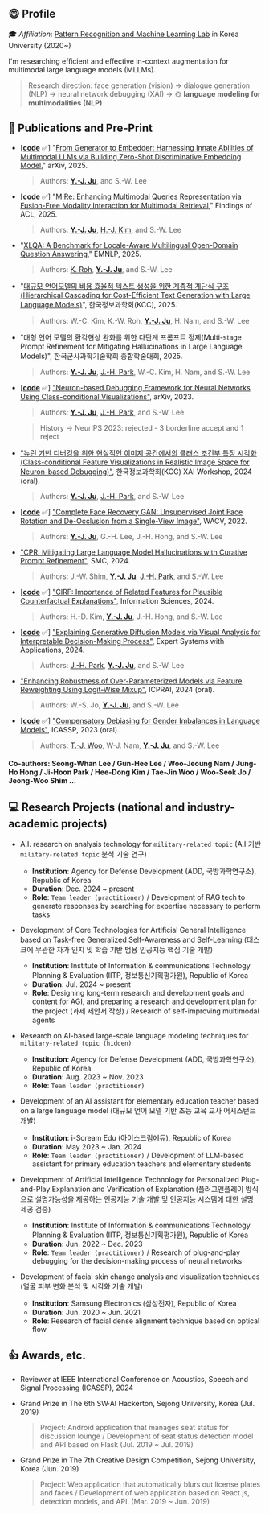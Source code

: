## :smile: Profile

:mortar_board: *Affiliation*: [Pattern Recognition and Machine Learning Lab](http://pr.korea.ac.kr) in Korea University (2020~)

I'm researching efficient and effective in-context augmentation for multimodal large language models (MLLMs).
> Research direction: face generation (vision) $\rightarrow$ dialogue generation (NLP) $\rightarrow$ neural network debugging (XAI) $\rightarrow$ :sun_with_face: **language modeling for multimodalities (NLP)**

## :page_with_curl: Publications and Pre-Print

+ [**[code](https://github.com/yeongjoonJu/Gen2Embed)** :white_check_mark:] "[From Generator to Embedder: Harnessing Innate Abilities of Multimodal LLMs via Building Zero-Shot Discriminative Embedding Model](https://arxiv.org/abs/2508.00955)," arXiv, 2025.
    > Authors: **[Y.-J. Ju](https://github.com/yeongjoonJu)**, and S.-W. Lee

+ [**[code](https://github.com/yeongjoonJu/MIRe)** :white_check_mark:] "[MIRe: Enhancing Multimodal Queries Representation via Fusion-Free Modality Interaction for Multimodal Retrieval](https://aclanthology.org/2025.findings-acl.279/)," Findings of ACL, 2025.
    > Authors: **[Y.-J. Ju](https://github.com/yeongjoonJu)**, [H.-J. Kim](https://github.com/Dotori-HJ), and S.-W. Lee

+ "[XLQA: A Benchmark for Locale-Aware Multilingual Open-Domain Question Answering](https://arxiv.org/abs/2508.16139)," EMNLP, 2025.
    > Authors: [K. Roh](https://github.com/ro-ko), **[Y.-J. Ju](https://github.com/yeongjoonJu)**, and S.-W. Lee

+ "[대규모 언어모델의 비용 효율적 텍스트 생성을 위한 계층적 계단식 구조(Hierarchical Cascading for Cost-Efficient Text Generation with Large Language Models)](https://www.dbpia.co.kr/journal/articleDetail?nodeId=NODE12318396)", 한국정보과학회(KCC), 2025.
    > Authors: W.-C. Kim, K.-W. Roh, **[Y.-J. Ju](https://github.com/yeongjoonJu)**, H. Nam, and S.-W. Lee

+ "대형 언어 모델의 환각현상 완화를 위한 다단계 프롬프트 정제(Multi-stage Prompt Refinement for Mitigating Hallucinations in Large Language Models)", 한국군사과학기술학회 종합학술대회, 2025.
    > Authors: **[Y.-J. Ju](https://github.com/yeongjoonJu)**, [J.-H. Park](https://github.com/ian-jihoonpark), W.-C. Kim, H. Nam, and S.-W. Lee  

+ [**[code](https://github.com/yeongjoonJu/NeuroInspect)** :white_check_mark:] ["Neuron-based Debugging Framework for Neural Networks Using Class-conditional Visualizations"](https://arxiv.org/abs/2310.07184), arXiv, 2023.
    > Authors: **[Y.-J. Ju](https://github.com/yeongjoonJu)**, [J.-H. Park](https://github.com/ian-jihoonpark), and S.-W. Lee
    
    > History -> NeurIPS 2023: rejected - 3 borderline accept and 1 reject

+ ["뉴런 기반 디버깅을 위한 현실적인 이미지 공간에서의 클래스 조건부 특징 시각화(Class-conditional Feature Visualizations in Realistic Image Space for Neuron-based Debugging)"](https://xai.kaist.ac.kr/xai-workshop/2024/), 한국정보과학회(KCC) XAI Workshop, 2024 (oral).
    > Authors: **[Y.-J. Ju](https://github.com/yeongjoonJu)**, [J.-H. Park](https://github.com/ian-jihoonpark), and S.-W. Lee

+ [**[code](https://github.com/yeongjoonJu/CFR-GAN)** :white_check_mark:] ["Complete Face Recovery GAN: Unsupervised Joint Face Rotation and De-Occlusion from a Single-View Image"](https://openaccess.thecvf.com/content/WACV2022/html/Ju_Complete_Face_Recovery_GAN_Unsupervised_Joint_Face_Rotation_and_De-Occlusion_WACV_2022_paper.html), WACV, 2022.
    > Authors: **[Y.-J. Ju](https://github.com/yeongjoonJu)**, G.-H. Lee, J.-H. Hong, and S.-W. Lee

+ ["CPR: Mitigating Large Language Model Hallucinations with Curative Prompt Refinement"](https://ieeexplore.ieee.org/abstract/document/10830938), SMC, 2024.
    > Authors: J.-W. Shim, **[Y.-J. Ju](https://github.com/yeongjoonJu)**, [J.-H. Park](https://github.com/ian-jihoonpark), and S.-W. Lee

+ [**[code](https://github.com/Poongi/CIRF_CFE)** :white_check_mark:] ["CIRF: Importance of Related Features for Plausible Counterfactual Explanations"](https://www.sciencedirect.com/science/article/pii/S0020025524008880), Information Sciences, 2024.
    > Authors: H.-D. Kim, **[Y.-J. Ju](https://github.com/yeongjoonJu)**, J.-H. Hong, and S.-W. Lee

+ [**[code](https://github.com/ian-jihoonpark/X-Diffusion)** :white_check_mark:] ["Explaining Generative Diffusion Models via Visual Analysis for Interpretable Decision-Making Process"](https://github.com/ian-jihoonpark/X-Diffusion), Expert Systems with Applications, 2024.
    > Authors: [J.-H. Park](https://github.com/ian-jihoonpark), **[Y.-J. Ju](https://github.com/yeongjoonJu)**, and S.-W. Lee

+ ["Enhancing Robustness of Over-Parameterized Models via Feature Reweighting Using Logit-Wise Mixup"](https://link.springer.com/chapter/10.1007/978-981-97-8702-9_22), ICPRAI, 2024 (oral).
    > Authors: W.-S. Jo, **[Y.-J. Ju](https://github.com/yeongjoonJu)**, and S.-W. Lee
    
+ [**[code](https://github.com/squiduu/guidebias)** :white_check_mark:] ["Compensatory Debiasing for Gender Imbalances in Language Models"](https://ieeexplore.ieee.org/document/10095658), ICASSP, 2023 (oral). 
    > Authors: [T.-J. Woo](https://github.com/squiduu), W-J. Nam, **[Y.-J. Ju](https://github.com/yeongjoonJu)**, and S.-W. Lee

#### Co-authors: Seong-Whan Lee / Gun-Hee Lee / Woo-Jeoung Nam / Jung-Ho Hong / Ji-Hoon Park / Hee-Dong Kim / Tae-Jin Woo / Woo-Seok Jo / Jeong-Woo Shim ...

## :computer: Research Projects (national and industry-academic projects)

+ A.I. research on analysis technology for `military-related topic` (A.I 기반 `military-related topic` 분석 기술 연구)
    - **Institution**: Agency for Defense Development (ADD, 국방과학연구소), Republic of Korea
    - **Duration**: Dec. 2024 ~ present
    - **Role**: `Team leader (practitioner)` / Development of RAG tech to generate responses by searching for expertise necessary to perform tasks

+ Development of Core Technologies for Artificial General Intelligence based on Task-free Generalized Self-Awareness and Self-Learning (태스크에 무관한 자가 인지 및 학습 기반 범용 인공지능 핵심 기술 개발)
    - **Institution**: Institute of Information & communications Technology Planning & Evaluation (IITP, 정보통신기획평가원), Republic of Korea
    - **Duration**: Jul. 2024 ~ present
    - **Role**: Designing long-term research and development goals and content for AGI, and preparing a research and development plan for the project (과제 제안서 작성) / Research of self-improving multimodal agents

+ Research on AI-based large-scale language modeling techniques for `military-related topic (hidden)`
    - **Institution**: Agency for Defense Development (ADD, 국방과학연구소), Republic of Korea
    - **Duration**: Aug. 2023 ~ Nov. 2023
    - **Role**: `Team leader (practitioner)`

+ Development of an AI assistant for elementary education teacher based on a large language model (대규모 언어 모델 기반 초등 교육 교사 어시스턴트 개발)
    - **Institution**: i-Scream Edu (아이스크림에듀), Republic of Korea
    - **Duration**: May 2023 ~ Jan. 2024
    - **Role**: `Team leader (practitioner)` / Development of LLM-based assistant for primary education teachers and elementary students

+ Development of Artificial Intelligence Technology for Personalized Plug-and-Play Explanation and Verification of Explanation (플러그앤플레이 방식으로 설명가능성을 제공하는 인공지능 기술 개발 및 인공지능 시스템에 대한 설명 제공 검증)
    - **Institution**: Institute of Information & communications Technology Planning & Evaluation (IITP, 정보통신기획평가원), Republic of Korea
    - **Duration**: Jun. 2022 ~ Dec. 2023
    - **Role**: `Team leader (practitioner)` / Research of plug-and-play debugging for the decision-making process of neural networks
    

+ Development of facial skin change analysis and visualization techniques (얼굴 피부 변화 분석 및 시각화 기술 개발)
    - **Institution**: Samsung Electronics (삼성전자), Republic of Korea
    - **Duration**: Jun. 2020 ~ Jun. 2021
    - **Role**: Research of facial dense alignment technique based on optical flow

## :+1: Awards, etc.

+ Reviewer at IEEE International Conference on Acoustics, Speech and Signal Processing (ICASSP), 2024

+ Grand Prize in The 6th SW·AI Hackerton, Sejong University, Korea (Jul. 2019)
  > Project: Android application that manages seat status for discussion lounge / Development of seat status detection model and API based on Flask (Jul. 2019 ~ Jul. 2019)

+ Grand Prize in The 7th Creative Design Competition, Sejong University, Korea (Jun. 2019)
  > Project: Web application that automatically blurs out license plates and faces / Development of web application based on React.js, detection models, and API. (Mar. 2019 ~ Jun. 2019)
